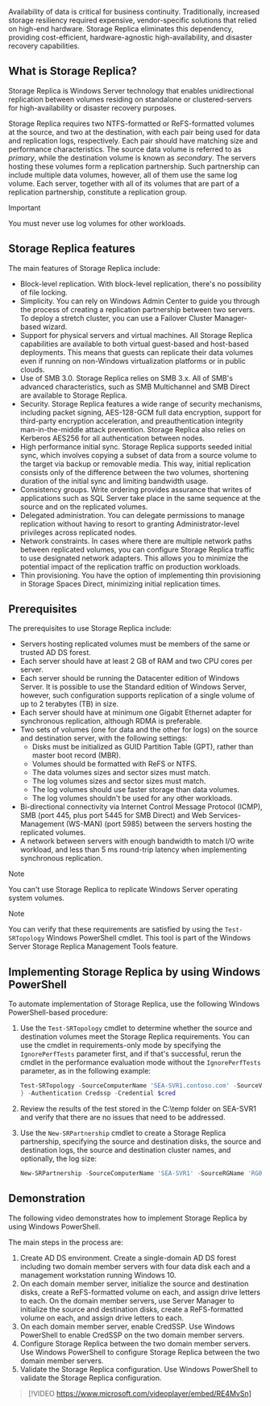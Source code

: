 Availability of data is critical for business continuity. Traditionally, increased storage resiliency required expensive, vendor-specific solutions that relied on high-end hardware. Storage Replica eliminates this dependency, providing cost-efficient, hardware-agnostic high-availability, and disaster recovery capabilities.

## What is Storage Replica?

Storage Replica is Windows Server technology that enables unidirectional replication between volumes residing on standalone or clustered-servers for high-availability or disaster recovery purposes.

Storage Replica requires two NTFS-formatted or ReFS-formatted volumes at the source, and two at the destination, with each pair being used for data and replication logs, respectively. Each pair should have matching size and performance characteristics. The source data volume is referred to as *primary*, while the destination volume is known as *secondary*. The servers hosting these volumes form a replication partnership. Such partnership can include multiple data volumes, however, all of them use the same log volume. Each server, together with all of its volumes that are part of a replication partnership, constitute a replication group.

> [!IMPORTANT]
> You must never use log volumes for other workloads.

## Storage Replica features

The main features of Storage Replica include:

- Block-level replication. With block-level replication, there's no possibility of file locking.
- Simplicity. You can rely on Windows Admin Center to guide you through the process of creating a replication partnership between two servers. To deploy a stretch cluster, you can use a Failover Cluster Manager-based wizard.
- Support for physical servers and virtual machines. All Storage Replica capabilities are available to both virtual guest-based and host-based deployments. This means that guests can replicate their data volumes even if running on non-Windows virtualization platforms or in public clouds.
- Use of SMB 3.0. Storage Replica relies on SMB 3.x. All of SMB's advanced characteristics, such as SMB Multichannel and SMB Direct are available to Storage Replica.
- Security. Storage Replica features a wide range of security mechanisms, including packet signing, AES-128-GCM full data encryption, support for third-party encryption acceleration, and preauthentication integrity man-in-the-middle attack prevention. Storage Replica also relies on Kerberos AES256 for all authentication between nodes.
- High performance initial sync. Storage Replica supports seeded initial sync, which involves copying a subset of data from a source volume to the target via backup or removable media. This way, initial replication consists only of the difference between the two volumes, shortening duration of the initial sync and limiting bandwidth usage.
- Consistency groups. Write ordering provides assurance that writes of applications such as SQL Server take place in the same sequence at the source and on the replicated volumes.
- Delegated administration. You can delegate permissions to manage replication without having to resort to granting Administrator-level privileges across replicated nodes.
- Network constraints. In cases where there are multiple network paths between replicated volumes, you can configure Storage Replica traffic to use designated network adapters. This allows you to minimize the potential impact of the replication traffic on production workloads.
- Thin provisioning. You have the option of implementing thin provisioning in Storage Spaces Direct, minimizing initial replication times.

## Prerequisites

The prerequisites to use Storage Replica include:

- Servers hosting replicated volumes must be members of the same or trusted AD DS forest.
- Each server should have at least 2 GB of RAM and two CPU cores per server.
- Each server should be running the Datacenter edition of Windows Server. It is possible to use the Standard edition of Windows Server, however, such configuration supports replication of a single volume of up to 2 terabytes (TB) in size.
- Each server should have at minimum one Gigabit Ethernet adapter for synchronous replication, although RDMA is preferable.
- Two sets of volumes (one for data and the other for logs) on the source and destination server, with the following settings:
  - Disks must be initialized as GUID Partition Table (GPT), rather than master boot record (MBR).
  - Volumes should be formatted with ReFS or NTFS.
  - The data volumes sizes and sector sizes must match.
  - The log volumes sizes and sector sizes must match.
  - The log volumes should use faster storage than data volumes.
  - The log volumes shouldn't be used for any other workloads.
- Bi-directional connectivity via Internet Control Message Protocol (ICMP), SMB (port 445, plus port 5445 for SMB Direct) and Web Services-Management (WS-MAN) (port 5985) between the servers hosting the replicated volumes.
- A network between servers with enough bandwidth to match I/O write workload, and less than 5 ms round-trip latency when implementing synchronous replication.

> [!NOTE]
> You can't use Storage Replica to replicate Windows Server operating system volumes.

> [!NOTE] 
> You can verify that these requirements are satisfied by using the `Test-SRTopology` Windows PowerShell cmdlet. This tool is part of the Windows Server Storage Replica Management Tools feature.

## Implementing Storage Replica by using Windows PowerShell

To automate implementation of Storage Replica, use the following Windows PowerShell-based procedure:

1. Use the `Test-SRTopology` cmdlet to determine whether the source and destination volumes meet the Storage Replica requirements. You can use the cmdlet in requirements-only mode by specifying the `IgnorePerfTests` parameter first, and if that's successful, rerun the cmdlet in the performance evaluation mode without the `IgnorePerfTests` parameter, as in the following example:

    ```powershell
    Test-SRTopology -SourceComputerName 'SEA-SVR1.contoso.com' -SourceVolumeName S: -SourceLogVolumeName L: -DestinationComputerName 'SEA-SVR2.contoso.com' -DestinationVolumeName S: -DestinationLogVolumeName L: -DurationInMinutes 1 -ResultPath C:\Temp
    } -Authentication Credssp -Credential $cred
    ```

1. Review the results of the test stored in the C:\temp folder on SEA-SVR1 and verify that there are no issues that need to be addressed.
1. Use the `New-SRPartnership` cmdlet to create a Storage Replica partnership, specifying the source and destination disks, the source and destination logs, the source and destination cluster names, and optionally, the log size:

    ```powershell
    New-SRPartnership -SourceComputerName 'SEA-SVR1' -SourceRGName 'RG01' -SourceVolumeName S: -SourceLogVolumeName L: -DestinationComputerName 'SEA-SVR2' -DestinationRGName 'RG02' -DestinationVolumeName S: -DestinationLogVolumeName L:
    ```

## Demonstration

The following video demonstrates how to implement Storage Replica by using Windows PowerShell.

The main steps in the process are:

1. Create AD DS environment. Create a single-domain AD DS forest including two domain member servers with four data disk each and a management workstation running Windows 10.
1. On each domain member server, initialize the source and destination disks, create a ReFS-formatted volume on each, and assign drive letters to each. On the domain member servers, use Server Manager to initialize the source and destination disks, create a ReFS-formatted volume on each, and assign drive letters to each.
1. On each domain member server, enable CredSSP. Use Windows PowerShell to enable CredSSP on the two domain member servers.
1. Configure Storage Replica between the two domain member servers. Use Windows PowerShell to configure Storage Replica between the two domain member servers.
1. Validate the Storage Replica configuration. Use Windows PowerShell to validate the Storage Replica configuration.

 >[!VIDEO https://www.microsoft.com/videoplayer/embed/RE4MvSn]